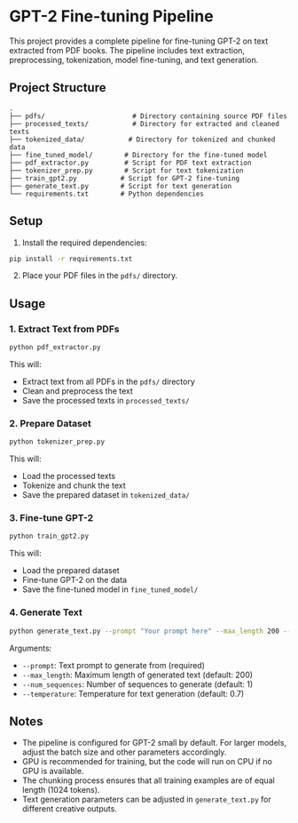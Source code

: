 # GPT-2 Fine-tuning Pipeline

This project provides a complete pipeline for fine-tuning GPT-2 on text extracted from PDF books. The pipeline includes text extraction, preprocessing, tokenization, model fine-tuning, and text generation.

## Project Structure

```
.
├── pdfs/                      # Directory containing source PDF files
├── processed_texts/           # Directory for extracted and cleaned texts
├── tokenized_data/           # Directory for tokenized and chunked data
├── fine_tuned_model/        # Directory for the fine-tuned model
├── pdf_extractor.py         # Script for PDF text extraction
├── tokenizer_prep.py        # Script for text tokenization
├── train_gpt2.py           # Script for GPT-2 fine-tuning
├── generate_text.py        # Script for text generation
└── requirements.txt        # Python dependencies
```

## Setup

1. Install the required dependencies:
```bash
pip install -r requirements.txt
```

2. Place your PDF files in the `pdfs/` directory.

## Usage

### 1. Extract Text from PDFs
```bash
python pdf_extractor.py
```
This will:
- Extract text from all PDFs in the `pdfs/` directory
- Clean and preprocess the text
- Save the processed texts in `processed_texts/`

### 2. Prepare Dataset
```bash
python tokenizer_prep.py
```
This will:
- Load the processed texts
- Tokenize and chunk the text
- Save the prepared dataset in `tokenized_data/`

### 3. Fine-tune GPT-2
```bash
python train_gpt2.py
```
This will:
- Load the prepared dataset
- Fine-tune GPT-2 on the data
- Save the fine-tuned model in `fine_tuned_model/`

### 4. Generate Text
```bash
python generate_text.py --prompt "Your prompt here" --max_length 200 --num_sequences 1
```
Arguments:
- `--prompt`: Text prompt to generate from (required)
- `--max_length`: Maximum length of generated text (default: 200)
- `--num_sequences`: Number of sequences to generate (default: 1)
- `--temperature`: Temperature for text generation (default: 0.7)

## Notes

- The pipeline is configured for GPT-2 small by default. For larger models, adjust the batch size and other parameters accordingly.
- GPU is recommended for training, but the code will run on CPU if no GPU is available.
- The chunking process ensures that all training examples are of equal length (1024 tokens).
- Text generation parameters can be adjusted in `generate_text.py` for different creative outputs. 